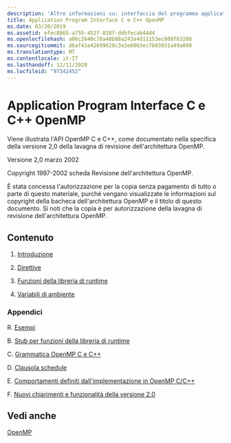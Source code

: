 ```yaml
---
description: 'Altre informazioni su: interfaccia del programma applicativo C e C++ OpenMP'
title: Application Program Interface C e C++ OpenMP
ms.date: 03/20/2019
ms.assetid: efec8865-a755-452f-838f-ddbfecab44d4
ms.openlocfilehash: a06c2640c78a48b88a243a4d11153ec808f83208
ms.sourcegitcommit: d6af41e42699628c3e2e6063ec7b03931a49a098
ms.translationtype: MT
ms.contentlocale: it-IT
ms.lasthandoff: 12/11/2020
ms.locfileid: "97342452"
---
```

# <a name="openmp-c-and-c-application-program-interface"></a>Application Program Interface C e C++ OpenMP

Viene illustrata l'API OpenMP C e C++, come documentato nella specifica della versione 2,0 della lavagna di revisione dell'architettura OpenMP.

Versione 2,0 marzo 2002

Copyright 1997-2002 scheda Revisione dell'architettura OpenMP.

È stata concessa l'autorizzazione per la copia senza pagamento di tutto o parte di questo materiale, purché vengano visualizzate le informazioni sul copyright della bacheca dell'architettura OpenMP e il titolo di questo documento. Si noti che la copia è per autorizzazione della lavagna di revisione dell'architettura OpenMP.

## <a name="contents"></a>Contenuto

1. [Introduzione](1-introduction.md)

1. [Direttive](2-directives.md)

1. [Funzioni della libreria di runtime](3-run-time-library-functions.md)

1. [Variabili di ambiente](4-environment-variables.md)

### <a name="appendices"></a>Appendici

R. [Esempi](a-examples.md)

B. [Stub per funzioni della libreria di runtime](b-stubs-for-run-time-library-functions.md)

C. [Grammatica OpenMP C e C++](c-openmp-c-and-cpp-grammar.md)

D. [Clausola schedule](d-using-the-schedule-clause.md)

E. [Comportamenti definiti dall'implementazione in OpenMP C/C++](e-implementation-defined-behaviors-in-openmp-c-cpp.md)

F. [Nuovi chiarimenti e funzionalità della versione 2.0](f-new-features-and-clarifications-in-version-2-0.md)

## <a name="see-also"></a>Vedi anche

[OpenMP](../../parallel/openmp/openmp-in-visual-cpp.md)<br/>
